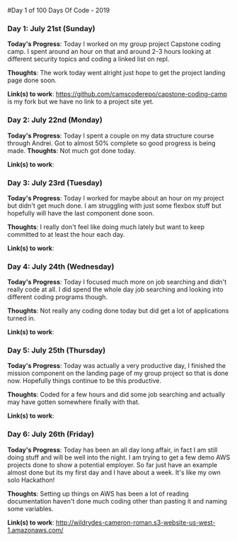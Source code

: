 #Day 1 of 100 Days Of Code - 2019

### Day 1: July 21st (Sunday)

**Today's Progress**: Today I worked on my group project Capstone coding camp. I spent around an hour on that and around 2-3 hours looking at different security topics and coding a linked list on repl.

**Thoughts**: The work today went alright just hope to get the project landing page done soon.

**Link(s) to work**: https://github.com/camscoderepo/capstone-coding-camp is my fork but we have no link to a project site yet.

### Day 2: July 22nd (Monday)

**Today's Progress**: Today I spent a couple on my data structure course through Andrei. Got to almost 50% complete so good progress is being made.
**Thoughts**: Not much got done today.

**Link(s) to work**:

### Day 3: July 23rd (Tuesday)

**Today's Progress**: Today I worked for maybe about an hour on my project but didn't get much done. I am struggling with just some flexbox stuff but hopefully will have the last component done soon.

**Thoughts**: I really don't feel like doing much lately but want to keep committed to at least the hour each day.

**Link(s) to work**: 
### Day 4: July 24th (Wednesday)

**Today's Progress**: Today I focused much more on job searching and didn't really code at all. I did spend the whole day job searching and looking into different coding programs though.

**Thoughts**: Not really any coding done today but did get a lot of applications turned in.

**Link(s) to work**: 

### Day 5: July 25th (Thursday)

**Today's Progress**: Today was actually a very productive day, I finished the mission component on the landing page of my group project so that is done now. Hopefully things continue to be this productive.

**Thoughts**: Coded for a few hours and did some job searching and actually may have gotten somewhere finally with that.

**Link(s) to work**:

### Day 6: July 26th (Friday)

**Today's Progress**: Today has been an all day long affair, in fact I am still doing stuff and will be well into the night. I am trying to get a few demo AWS projects done to show a potential employer. So far just have an example almost done but its my first day and I have about a week. It's like my own solo Hackathon!

**Thoughts**: Setting up things on AWS has been a lot of reading documentation haven't done much coding other than pasting it and naming some variables.

**Link(s) to work**: http://wildrydes-cameron-roman.s3-website-us-west-1.amazonaws.com/

